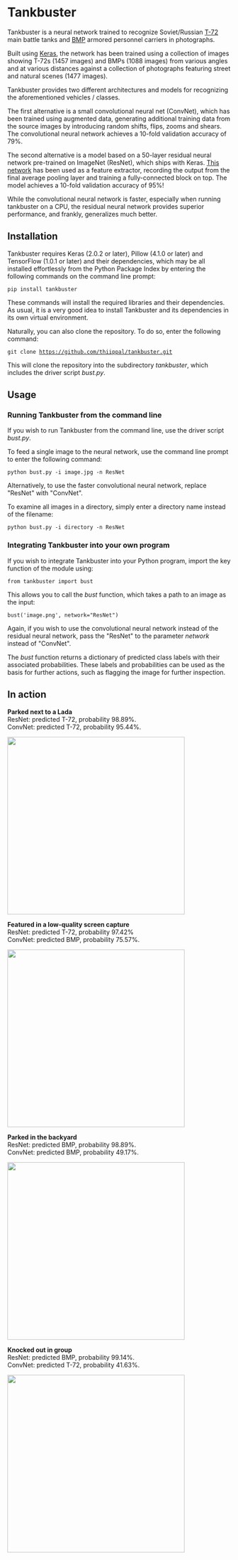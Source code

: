# Tankbuster

Tankbuster is a neural network trained to recognize Soviet/Russian <a href="http://en.wikipedia.org/wiki/T-72">T-72</a> main battle tanks and <a href="http://en.wikipedia.org/wiki/BMP_development">BMP</a> armored personnel carriers in photographs.

Built using <a href="http://keras.io">Keras</a>, the network has been trained using a collection of images showing T-72s (1457 images) and BMPs (1088 images) from various angles and at various distances against a collection of photographs featuring street and natural scenes (1477 images). 

Tankbuster provides two different architectures and models for recognizing the aforementioned vehicles / classes. 

The first alternative is a small convolutional neural net (ConvNet), which has been trained using augmented data, generating additional training data from the source images by introducing random shifts, flips, zooms and shears. The convolutional neural network achieves a 10-fold validation accuracy of 79%.

The second alternative is a model based on a 50-layer residual neural network pre-trained on ImageNet (ResNet), which ships with Keras. <a href="https://keras.io/applications/#resnet50">This network</a> has been used as a feature extractor, recording the output from the final average pooling layer and training a fully-connected block on top. The model achieves a 10-fold validation accuracy of 95%!

While the convolutional neural network is faster, especially when running tankbuster on a CPU, the residual neural network provides superior performance, and frankly, generalizes much better.

## Installation

Tankbuster requires Keras (2.0.2 or later), Pillow (4.1.0 or later) and TensorFlow (1.0.1 or later) and their dependencies, which may be all installed effortlessly from the Python Package Index by entering the following commands on the command line prompt:

<code>pip install tankbuster</code>

These commands will install the required libraries and their dependencies. As usual, it is a very good idea to install Tankbuster and its dependencies in its own virtual environment.

Naturally, you can also clone the repository. To do so, enter the following command:

<code>git clone https://github.com/thiippal/tankbuster.git</code>

This will clone the repository into the subdirectory <i>tankbuster</i>, which includes the driver script <i>bust.py</i>.

## Usage

### Running Tankbuster from the command line

If you wish to run Tankbuster from the command line, use the driver script <i>bust.py</i>.

To feed a single image to the neural network, use the command line prompt to enter the following command:

<code>python bust.py -i image.jpg -n ResNet</code>

Alternatively, to use the faster convolutional neural network, replace "ResNet" with "ConvNet".

To examine all images in a directory, simply enter a directory name instead of the filename:

<code>python bust.py -i directory -n ResNet</code>

### Integrating Tankbuster into your own program

If you wish to integrate Tankbuster into your Python program, import the key function of the module using:

<code>from tankbuster import bust</code>

This allows you to call the <i>bust</i> function, which takes a path to an image as the input:

<code>bust('image.png', network="ResNet")</code>

Again, if you wish to use the convolutional neural network instead of the residual neural network, pass the "ResNet" to the parameter <i>network</i> instead of "ConvNet".

The <i>bust</i> function returns a dictionary of predicted class labels with their associated probabilities. These labels and probabilities can be used as the basis for further actions, such as flagging the image for further inspection.

## In action

<b>Parked next to a Lada</b><br>
ResNet: predicted T-72, probability 98.89%.<br>
ConvNet: predicted T-72, probability 95.44%.


<image src="demo_images/with_lada.jpg" width="400px">

<b>Featured in a low-quality screen capture</b><br>
ResNet: predicted T-72, probability 97.42%<br>
ConvNet: predicted BMP, probability 75.57%.


<image src="demo_images/from_screen_capture.png" width="400px">

<b>Parked in the backyard</b><br>
ResNet: predicted BMP, probability 98.89%.<br>
ConvNet: predicted BMP, probability 49.17%.


<image src="demo_images/backyard.jpg" width="400px">

<b>Knocked out in group</b><br>
ResNet: predicted BMP, probability 99.14%.<br>
ConvNet: predicted T-72, probability 41.63%.


<image src="demo_images/knocked_out.jpg" width="400px">
